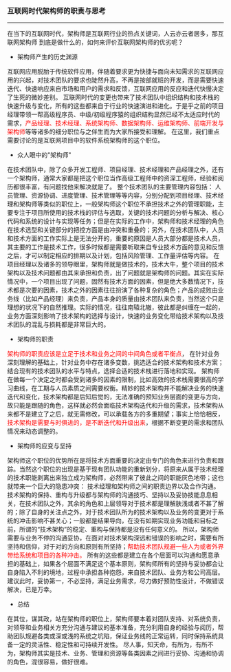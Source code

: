 ### 互联网时代架构师的职责与思考
---

在当下的互联网时代，架构师是互联网行业的热点关键词，人云亦云者居多，那互联网架构师
到底是做什么的，如何来评价互联网架构师的优劣呢？

 * 架构师产生的历史渊源
 
互联网应用脱胎于传统软件应用，伴随着要求更为快捷与面向未知需求的互联网应用的兴起，对技术团队的要求也陡然升高，不再是按部就班的开发，而是需要快速迭代、快速响应来自市场和用户的需求和反馈，互联网应用的反应和迭代快慢决定了生死的微妙差别。
互联网时代的变更也带来了技术团队中组织结构和技术栈的快速升级与变化，所有的这些都来自于行业的快速演进和进化。于是乎之前的项目经理带领一帮高级程序员、中级/初级程序猿的组织结构显然已经不太适应时代的需求，<font color='red'>产品经理、技术经理、系统架构师、数据架构师、运维架构师、前端开发与架构师</font>等等诸多的细分职位与之伴生而为大家所接受和理解。
在这里，我们重点需要讨论的是互联网项目中的软件系统架构师的这个职位。

 * 众人眼中的"架构师"
 
在技术团队中，除了众多开发工程师、项目经理、技术经理和产品经理之外，还有一个架构师，通常大家都是把这个职位当作高级工程师中的资深工程师，经验和阅历都很丰富，有问题找他来解决就是了。
整个技术团队的主要管理内容包括： 人员管理、资源协调、进度管理、技术管理等等内容，分别分配到项目经理、技术经理和架构师等类似的职位上，一般架构师这个职位不承担技术之外的管理职能，主要专注于项目所使用的技术栈的评估与选取，关键的技术问题的分析与解决、核心代码和系统的设计与实现等任务；但是在实际的工作中，架构师和技术经理的角色在技术选型和关键部分的把控方面是由冲突和重叠的；另外，在技术团队中，人员和技术方面的工作实际上是无法分开的，重要的原因是人员大部分都是技术人员，其主要的工作是技术工作，很多时候都是需要听取来自专业技术方面的意见和反馈之后，才可以制定相应的排期以及计划，包括风险管理、工作量评估等内容。
在项目经理以及诸多的领导眼里，架构师就是做技术的，技术大牛，整个项目的技术架构以及技术问题都由其来承担和负责，出了问题就是架构师的问题。其实在实际情况中，一个项目出现了问题，固然有技术方面的因素，但是绝大多数情况下，技术都是次要的因素，技术之外的因素往往扮演了各种复杂的角色；产品的成败由业务线（比如产品经理）来负责，产品本身的质量由技术团队来负责，当然这个只是理想的状况下的自然推理。实际的情况，往往南辕北辙，彼此都是纠缠在一起的，业务方面深刻影响了技术架构的选择与设计，快速的业务变化带给技术架构以及技术团队的混乱与损耗都是非常巨大的。

 * 架构师的职责
 
<font color='red'>架构师的职责应该是立足于技术和业务之间的中间角色或者平衡点</font>， 在针对业务深刻理解的基础上，针对业务中存在诸多变数，挑选适合的技术架构和技术方案；结合现有的技术团队的水平与特点，选择合适的技术栈进行落地和实现。
架构师在做每一个决定之时都会受到诸多的因素的限制，比如高效的技术栈需要很高的学习曲线，在工期与人员素质之间需要权衡。精妙的技术架构并不能解决业务的快速迭代和变化，技术架构都是后知后觉的，无法准确的预知业务层面的变更与方向，故只能是跟随的角色，这样就必然会面临技术架构迭代和升级的需求，技术架构从来都不是建立了之后，就无需修改，可以承载各方的多重期望；事实上恰恰相反，<font color='red'>技术架构是需要与时俱进的，是不断迭代和升级出来</font>，根据不断变更的需求和团队情况来动态调整的。

*  架构师的应变与坚持

架构师这个职位的优势所在是将技术方面重要的决定由专门的角色来进行负责和跟踪。当然这个职位的出现是基于现有团队功能的重新划分，将原来从属于技术经理的技术职能剥离出来独立成为架构师，必然带来了彼此之间的职能灰色地带；这也就带来一个巨大的隐患冲突： 技术经理和架构师之间的职责边界以及合作沟通。
技术架构的保持、重构与升级都与架构师的沟通技巧、坚持以及妥协技能息息相关，在技术团队之外，其余的角色和上层领导对于技术都是理解肤浅或者不甚了解的；除了自身的关注点之外，对于技术团队所为的技术架构以及业务的变更对于系统的冲击影响不甚关心；一般都是结果导向，在没有如期实现业务功能和目标之前，所谓的“技术架构”的稳定、重构与保持都是没有任何意义的。 所以，架构师需要与业务不停的沟通妥协，在面对对技术架构深远和错误的影响之时，需要有所坚持和信仰，对于对的方向和原则有所坚持；<font color='red'>帮助技术团队规避一些人为或者外界带给系统和项目的各种冲击。</font>
所有的这些都是建立在各个层面可以沟通和愿意承担的基础上，如果各个层面不满足这个基本原则，架构师所有的坚持与妥协都会让自身陷入不利的境地，过程中承担各种抱怨，来自技术团队、业务方和公司高层。建议此时，妥协第一，不必坚持，满足业务需求，尽力做好预防性设计，不做错误解决，已是万幸。

 * 总结
 
 在其位，谋其政，站在架构师的职位上，架构师要本着对团队支持、对系统负责，对领导和业务相关方充分沟通与建议的基本准备，充分利用自身的经验与阅历，帮助团队规避各类或深或浅的系统之坑陷，保证业务线的正常运转，同时保持系统具备一定的灵活性、稳定性和可持续开发性。 尽人事，知天命，有所为，有所不为，架构师其实是技术、业务、管理和资源等各类因素之间进行妥协、沟通和协调的角色，混很容易，做好很难。